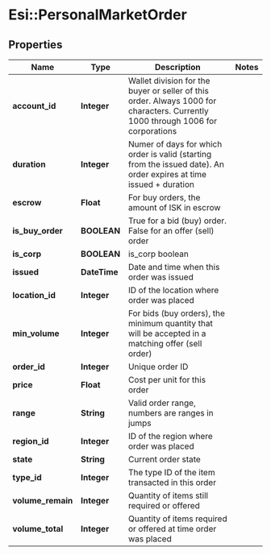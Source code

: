 # Esi::PersonalMarketOrder

## Properties
Name | Type | Description | Notes
------------ | ------------- | ------------- | -------------
**account_id** | **Integer** | Wallet division for the buyer or seller of this order. Always 1000 for characters. Currently 1000 through 1006 for corporations | 
**duration** | **Integer** | Numer of days for which order is valid (starting from the issued date). An order expires at time issued + duration | 
**escrow** | **Float** | For buy orders, the amount of ISK in escrow | 
**is_buy_order** | **BOOLEAN** | True for a bid (buy) order. False for an offer (sell) order | 
**is_corp** | **BOOLEAN** | is_corp boolean | 
**issued** | **DateTime** | Date and time when this order was issued | 
**location_id** | **Integer** | ID of the location where order was placed | 
**min_volume** | **Integer** | For bids (buy orders), the minimum quantity that will be accepted in a matching offer (sell order) | 
**order_id** | **Integer** | Unique order ID | 
**price** | **Float** | Cost per unit for this order | 
**range** | **String** | Valid order range, numbers are ranges in jumps | 
**region_id** | **Integer** | ID of the region where order was placed | 
**state** | **String** | Current order state | 
**type_id** | **Integer** | The type ID of the item transacted in this order | 
**volume_remain** | **Integer** | Quantity of items still required or offered | 
**volume_total** | **Integer** | Quantity of items required or offered at time order was placed | 


